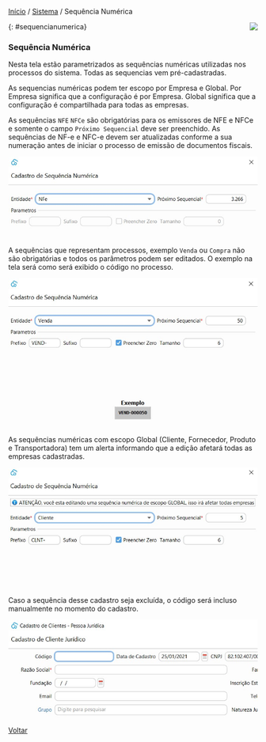 [Início](index.md) / [Sistema](sistema.md) / Sequência Numérica



<a href="http://docs.continentenuvem.com.br/dicas.html#dicas"><img align="right" src="http://docs.continentenuvem.com.br/images/dicas.png"></a>



{: #sequencianumerica}

### Sequência Numérica

Nesta tela estão parametrizados as sequências numéricas utilizadas nos processos do sistema. Todas as sequencias vem pré-cadastradas. 

As sequencias numéricas podem ter escopo por Empresa e Global. Por Empresa significa que a configuração é por Empresa. Global significa que a configuração é compartilhada para todas as empresas.

As sequências `NFE` `NFCe` são obrigatórias para os emissores de NFE e NFCe e somente o campo  `Próximo Sequencial` deve ser preenchido. As sequências de NF-e e NFC-e devem ser atualizadas conforme a sua numeração antes de iniciar o processo de emissão de documentos fiscais.

![](images/sequencia_numerica_nfe.jpg)



A sequências que representam processos, exemplo `Venda` ou `Compra` não são obrigatórias e todos os parâmetros podem ser editados. O exemplo na tela será como será exibido o código no processo.

![](images/Sequencia_numerica_processo_venda.jpg)



As sequências numéricas com escopo Global (Cliente, Fornecedor, Produto e Transportadora) tem um alerta informando que a edição afetará todas as empresas cadastradas. 

![](images/sequencia_numerica_cliente.jpg)



Caso a sequência desse cadastro seja excluída, o código será incluso manualmente no momento do cadastro.

![](images/Sequencia_numerica_cadastro_cliente.jpg) 





[Voltar](sistema.md)

